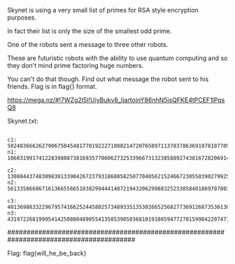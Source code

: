 Skynet is using a very small list of primes for RSA style encryption purposes. 

In fact their list is only the size of the smallest odd prime. 

One of the robots sent a message to three other robots. 

These are futuristic robots with the ability to use quantum computing and so they don't mind prime factoring huge numbers.

You can't do that though. Find out what message the robot sent to his friends. Flag is in flag{} format. 

https://mega.nz/#!7WZg2I5I!UiyBukv8_IjartojnY86nhN5jsQFKE4tPCEF1lPqsQ8

Skynet.txt:

```e: 65537

c1: 5024836662627906750454817701922271080214720765897113783786369197810770999608528443597447448508876214100063962982376037712548944474807897847869334582773452689962992522987755069402952836848501053684233233850594080254869
n1: 10603199174122839808738169357706062732533966731323858892743816728206914395320609331466257631096646511986506501272036007668358071304364156150345138983648630874220488837685118753574424686204595981514561343227316297317899

c2: 130884437483098301339042672379318680582507704056215246672305503902799253294397268030727540524911640778691710963573363763216872030631281953772411963153320471648783848323158455504315739311667392161460121273259241311534
n2: 5613358668671613665566510382994441407219432062998832523305840186970780370368271618683122274081615792349154210168307159475914213081021759597948038689876676892007399580995868266543309872185843728429426430822156211839073

c3: 40136988332296795741662524458025734893351353026652568277369126873536130787573840288544348201399567767278683800132245661707440297299339161485942455489387697524794283615358478900857853907316854396647838513117062760230880
n3: 43197226819995414250880489055413585390503681019180594772781599842207471693041753129885439403306011423063922105541557658194092177558145184151460920732675652134876335722840331008185551706229533179802997366680787866083523
```

#########################################################################################

Flag: flag{will_he_be_back}
